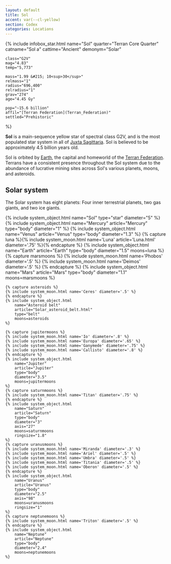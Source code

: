 ```yaml
---
layout: default
title: Sol
accent: var(--cl-yellow)
section: Codex
categories: Locations
---
```


{% include infobox_star.html 
    name="Sol"
    quarter="Terran Core Quarter"
    catname="Sol a"
    cattime="Ancient"
    demonym="Solar"

    class="G2V"
    mag="4.83"
    temp="5,773"

    mass="1.99 &#215; 10<sup>30</sup>"
    relmass="1" 
    radius="696,400" 
    relradius="1"
    grav="274"
    age="4.45 Gy"
    
    pop="~15.6 billion"
    affil="[Terran Federation](Terran_Federation)"
    settled="Prehistoric"
%}

**Sol** is a main-sequence yellow star of spectral class G2V, and is the most populated star system
in all of [Juxta Sagittaria](Juxta_Sagittaria). Sol is believed to be approximately 4.5 billion
years old.

Sol is orbited by [Earth](Earth), the capital and homeworld of the [Terran Federation](Terran_Federation).
Terrans have a consistent presence throughout the Sol system due to the abundance of lucrative mining
sites across Sol's various planets, moons, and asteroids.

## Solar system
The Solar system has eight planets: Four inner terrestrial planets, two gas giants, and two ice giants.

<div class="systemDiagram">
    {% include system_object.html 
        name="Sol"
        type="star"
        diameter="5"
    %}
    {% include system_object.html 
        name="Mercury"
        article="Mercury"
        type="body"
        diameter="1"
    %}
    {% include system_object.html 
        name="Venus"
        article="Venus"
        type="body"
        diameter="1.3"
    %}
    {% capture luna %}{% include system_moon.html name='Luna' article='Luna.html' diameter='.75' %}{% endcapture %}
    {% include system_object.html 
        name="Earth"
        article="Earth"
        type="body"
        diameter="1.5"
        moons=luna
    %}
    {% capture marsmoons %}
    {% include system_moon.html name='Phobos' diameter='.5' %}
    {% include system_moon.html name='Deimos' diameter='.5' %}
    {% endcapture %}
    {% include system_object.html 
        name="Mars"
        article="Mars"
        type="body"
        diameter="1.1"
        moons=marsmoons
    %}

    {% capture asteroids %}
    {% include system_moon.html name='Ceres' diameter='.5' %}
    {% endcapture %}
    {% include system_object.html
        name="Asteroid belt"
        article="Solar_asteroid_belt.html"
        type="belt"
        moons=asteroids
    %}

    {% capture jupitermoons %}
    {% include system_moon.html name='Io' diameter='.8' %}
    {% include system_moon.html name='Europa' diameter='.65' %}
    {% include system_moon.html name='Ganymede' diameter='.75' %}
    {% include system_moon.html name='Callisto' diameter='.8' %}
    {% endcapture %}
    {% include system_object.html 
        name="Jupiter"
        article="Jupiter"
        type="body"
        diameter="3.5"
        moons=jupitermoons
    %}
    {% capture saturnmoons %}
    {% include system_moon.html name='Titan' diameter='.75' %}
    {% endcapture %}
    {% include system_object.html 
        name="Saturn"
        article="Saturn"
        type="body"
        diameter="3"
        axis="27"
        moons=saturnmoons
        ringsize="1.8"
    %}
    {% capture uranusmoons %}
    {% include system_moon.html name='Miranda' diameter='.3' %}
    {% include system_moon.html name='Ariel' diameter='.5' %}
    {% include system_moon.html name='Umbra' diameter='.5' %}
    {% include system_moon.html name='Titania' diameter='.5' %}
    {% include system_moon.html name='Oberon' diameter='.5' %}
    {% endcapture %}
    {% include system_object.html 
        name="Uranus"
        article="Uranus"
        type="body"
        diameter="2.5"
        axis="98"
        moons=uranusmoons
        ringsize="1"
    %}
    {% capture neptunemoons %}
    {% include system_moon.html name='Triton' diameter='.5' %}
    {% endcapture %}
    {% include system_object.html 
        name="Neptune"
        article="Neptune"
        type="body"
        diameter="2.4"
        moons=neptunemoons
    %}
</div>
